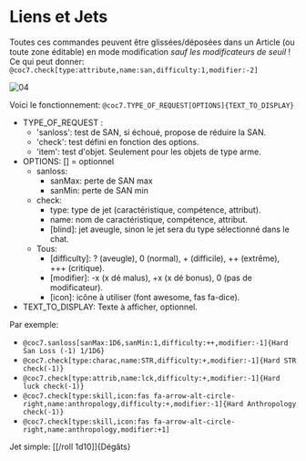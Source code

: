 # Liens et Jets

Toutes ces commandes peuvent être glissées/déposées dans un Article (ou toute zone éditable) en mode modification _sauf les modificateurs de seuil_ !\
Ce qui peut donner: `@coc7.check[type:attribute,name:san,difficulty:1,modifier:-2]`

![04](https://tentacules.net/toc/toc_/virtuel/foundryvtt-cocv7vetrini-docgithub-004.jpg)

Voici le fonctionnement: `@coc7.TYPE_OF_REQUEST[OPTIONS]{TEXT_TO_DISPLAY}`

- TYPE_OF_REQUEST :
  - 'sanloss': test de SAN, si échoué, propose de réduire la SAN.
  - 'check': test défini en fonction des options.
  - 'item': test d'objet. Seulement pour les objets de type arme.
- OPTIONS: [] = optionnel
  - sanloss:
    - sanMax: perte de SAN max
    - sanMin: perte de SAN min
  - check:
    - type: type de jet (caractéristique, compétence, attribut).
    - name: nom de caractéristique, compétence, attribut.
    - [blind]: jet aveugle, sinon le jet sera du type sélectionné dans le chat.
  - Tous:
    - [difficulty]: ? (aveugle), 0 (normal), + (difficile), ++ (extrême), +++ (critique).
    - [modifier]: -x (x dé malus), +x (x dé bonus), 0 (pas de modificateur).
    - [icon]: icône à utiliser (font awesome, fas fa-dice).
- TEXT_TO_DISPLAY: Texte à afficher, optionnel.

Par exemple:

- `@coc7.sanloss[sanMax:1D6,sanMin:1,difficulty:++,modifier:-1]{Hard San Loss (-1) 1/1D6}`
- `@coc7.check[type:charac,name:STR,difficulty:+,modifier:-1]{Hard STR check(-1)}`
- `@coc7.check[type:attrib,name:lck,difficulty:+,modifier:-1]{Hard luck check(-1)}`
- `@coc7.check[type:skill,icon:fas fa-arrow-alt-circle-right,name:anthropology,difficulty:+,modifier:-1]{Hard Anthropology check(-1)}`
- `@coc7.check[type:skill,icon:fas fa-arrow-alt-circle-right,name:anthropology,modifier:+1]`

Jet simple: [[/roll 1d10]]{Dégâts}
